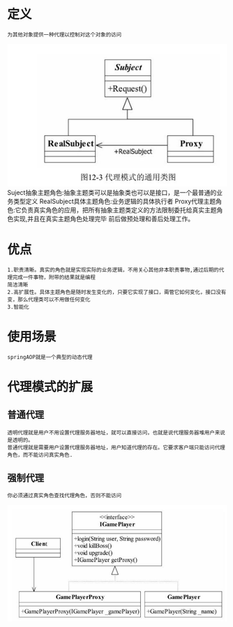 # 定义
    为其他对象提供一种代理以控制对这个对象的访问
![](/assets/唯秘截图_20190322094707.png)
    Suject抽象主题角色:抽象主题类可以是抽象类也可以是接口，是一个最普通的业务类型定义
    RealSubject具体主题角色:业务逻辑的具体执行者
    Proxy代理主题角色:它负责真实角色的应用，把所有抽象主题类定义的方法限制委托给真实主题角色实现,并且在真实主题角色处理完毕
    前后做预处理和善后处理工作。
# 优点
    1.职责清晰。真实的角色就是实现实际的业务逻辑，不用关心其他非本职责事物,通过后期的代理完成一件事物，附带的结果就是编程
    简洁清晰
    2.高扩展性。具体主题角色是随时发生变化的，只要它实现了接口，甭管它如何变化，接口没有变，那么代理类可以不用做任何变化
    3.智能化
# 使用场景
    springAOP就是一个典型的动态代理
# 代理模式的扩展
## 普通代理
    透明代理就是用户不用设置代理服务器地址，就可以直接访问，也就是说代理服务器堆用户来说是透明的。
    普通代理就是需要用户设置代理服务器地址，用户知道代理的存在。它要求客户端只能访问代理角色，而不能访问真实角色.
## 强制代理
    你必须通过真实角色查找代理角色，否则不能访问
![](/assets/唯秘截图_20190325093653.png)
    

    